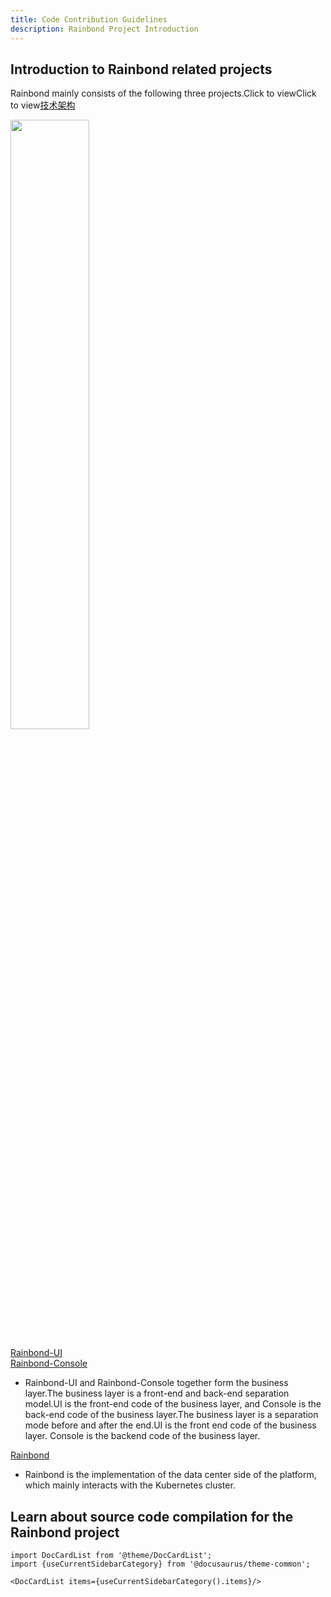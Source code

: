 ```yaml
---
title: Code Contribution Guidelines
description: Rainbond Project Introduction
---
```


## Introduction to Rainbond related projects

Rainbond mainly consists of the following three projects.Click to view[](/docs/quick-start/architecture)Click to view[技术架构](/docs/quick-start/archive)

<img src="https://static.goodrain.com/docs/5.5/quick-start/rainbond-compile-architecture.png" width="50%" />

[Rainbond-UI](https://github.com/goodrain/rainbond-ui)\
[Rainbond-Console](https://github.com/foodrain/rainbond-console)

- Rainbond-UI and Rainbond-Console together form the business layer.The business layer is a front-end and back-end separation model.UI is the front-end code of the business layer, and Console is the back-end code of the business layer.The business layer is a separation mode before and after the end.UI is the front end code of the business layer. Console is the backend code of the business layer.

[Rainbond](https://github.com/goodrain/rainbond-console)

- Rainbond is the implementation of the data center side of the platform, which mainly interacts with the Kubernetes cluster.

## Learn about source code compilation for the Rainbond project

```mdx-code-block
import DocCardList from '@theme/DocCardList';
import {useCurrentSidebarCategory} from '@docusaurus/theme-common';

<DocCardList items={useCurrentSidebarCategory().items}/>
```